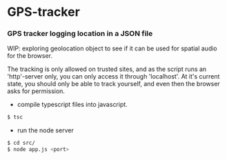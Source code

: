 # GPS-tracker
### GPS tracker logging location in a JSON file

WIP: exploring geolocation object to see if it can be used for spatial audio for the browser.

The tracking is only allowed on trusted sites, and as the script runs an 'http'-server only, you can only access it through 'localhost'.
At it's current state, you should only be able to track yourself, and even then the browser asks for permission.

* compile typescript files into javascript.
```bash
$ tsc
```

* run the node server
```bash
$ cd src/
$ node app.js <port>
```
